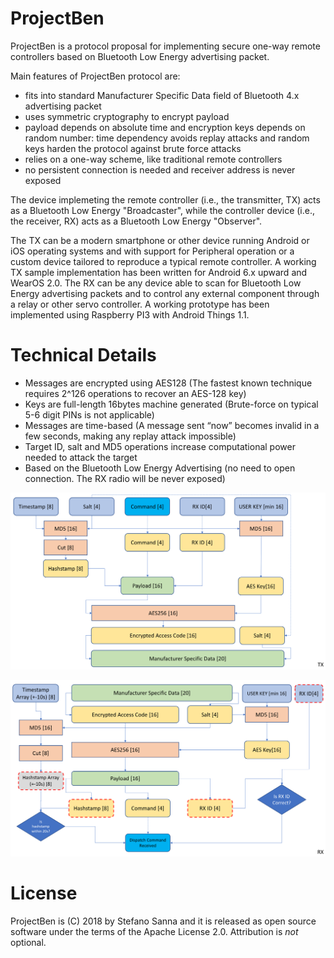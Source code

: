 # ProjectBen

ProjectBen is a protocol proposal for implementing secure one-way remote controllers based on Bluetooth Low Energy advertising packet.

Main features of ProjectBen protocol are:
- fits into standard Manufacturer Specific Data field of Bluetooth 4.x advertising packet
- uses symmetric cryptography to encrypt payload
- payload depends on absolute time and encryption keys depends on random number: time dependency avoids replay attacks and random keys harden the protocol against brute force attacks
- relies on a one-way scheme, like traditional remote controllers 
- no persistent connection is needed and receiver address is never exposed

The device implemeting the remote controller (i.e., the transmitter, TX) acts as a Bluetooth Low Energy "Broadcaster", while the controller device (i.e., the receiver, RX) acts as a Bluetooth Low Energy "Observer".

The TX can be a modern smartphone or other device running Android or iOS operating systems and with support for Peripheral operation or a custom device tailored to reproduce a typical remote controller. A working TX sample implementation has been written for Android 6.x upward and WearOS 2.0. The RX can be any device able to scan for Bluetooth Low Energy advertising packets and to control any external component through a relay or other servo controller. A working prototype has been implemented using Raspberry PI3 with Android Things 1.1.

# Technical Details
- Messages are encrypted using AES128 (The fastest known technique requires 2^126 operations to recover an AES-128 key)
- Keys are full-length 16bytes machine generated (Brute-force on typical 5-6 digit PINs is not applicable) 
- Messages are time-based (A message sent “now” becomes invalid in a few seconds, making any replay attack impossible)
- Target ID, salt and MD5 operations increase computational power needed to attack the target
- Based on the Bluetooth Low Energy Advertising (no need to open connection. The RX radio will be never exposed)

![ProjectBen TX](/images/projectben_tx.png)

![ProjectBen RX](/images/projectben_rx.png)

# License
ProjectBen is (C) 2018 by Stefano Sanna and it is released as open source software under the terms of the Apache License 2.0.
Attribution is *not* optional.
